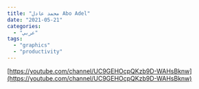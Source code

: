 ```yaml
---
title: "محمد عادل Abo Adel"
date: "2021-05-21"
categories:
  - "عربي"
tags:
  - "graphics"
  - "productivity"
---
```


[https://youtube.com/channel/UC9GEHOcpQKzb9D-WAHsBknw](https://youtube.com/channel/UC9GEHOcpQKzb9D-WAHsBknw)
